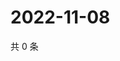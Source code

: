 # 2022-11-08

共 0 条

<!-- BEGIN WEIBO -->
<!-- 最后更新时间 Tue Nov 08 2022 18:00:58 GMT+0800 (China Standard Time) -->

<!-- END WEIBO -->
